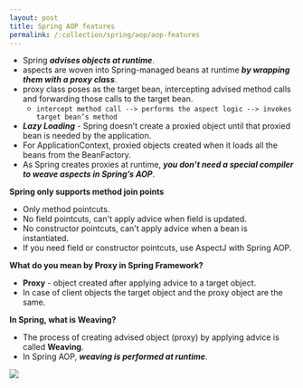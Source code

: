 ```yaml
---
layout: post
title: Spring AOP features
permalink: /:collection/spring/aop/aop-features
---
```


- Spring ***advises objects at runtime***.
- aspects are woven into Spring-managed beans at runtime ***by wrapping them with a proxy class***.
- proxy class poses as the target bean, intercepting advised method calls and forwarding those calls to the target bean. 
  - `intercept method call --> performs the aspect logic --> invokes target bean’s method`
- ***Lazy Loading*** - Spring doesn’t create a proxied object until that proxied bean is needed by the application.
- For ApplicationContext, proxied objects created when it loads all the beans from the BeanFactory.
- As Spring creates proxies at runtime, ***you don’t need a special compiler to weave aspects in Spring’s AOP***.

**Spring only supports method join points**
- Only method pointcuts.
- No field pointcuts, can't apply advice when field is updated.
- No constructor pointcuts, can't apply advice when a bean is instantiated. 
- If you need field or constructor pointcuts, use AspectJ with Spring AOP.

**What do you mean by Proxy in Spring Framework?**  
- **Proxy** - object created after applying advice to a target object.
- In case of client objects the target object and the proxy object are the same.

**In Spring, what is Weaving?** 
- The process of creating advised object (proxy) by applying advice is called **Weaving**.
- In Spring AOP, ***weaving is performed at runtime***.

![]({{site.cdn}}/spring/spring-aop/aop-proxy.png)
